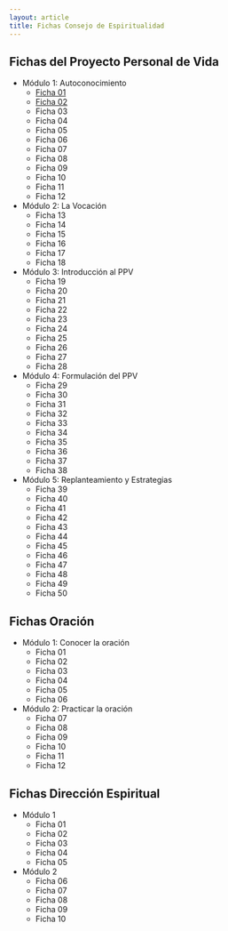 ```yaml
---
layout: article
title: Fichas Consejo de Espiritualidad
---
```

## Fichas del Proyecto Personal de Vida
- Módulo 1: Autoconocimiento
    - [Ficha 01](https://a-c-c-guadalupe-ortiz-de-landazuri.github.io/Recursos/Fichas/PPV/Ficha01.pdf  "Ficha 01")
    - [Ficha 02](https://a-c-c-guadalupe-ortiz-de-landazuri.github.io/Recursos/Fichas/PPV/Ficha02.pdf  "Ficha 02")
    - Ficha 03
    - Ficha 04
    - Ficha 05 
    - Ficha 06
    - Ficha 07
    - Ficha 08
    - Ficha 09
    - Ficha 10
    - Ficha 11
    - Ficha 12
 - Módulo 2: La Vocación
    - Ficha 13
    - Ficha 14
    - Ficha 15
    - Ficha 16
    - Ficha 17 
    - Ficha 18
 - Módulo 3: Introducción al PPV
    - Ficha 19
    - Ficha 20
    - Ficha 21
    - Ficha 22
    - Ficha 23
    - Ficha 24
    - Ficha 25
    - Ficha 26
    - Ficha 27
    - Ficha 28
 - Módulo 4: Formulación del PPV
    - Ficha 29
    - Ficha 30
    - Ficha 31
    - Ficha 32
    - Ficha 33
    - Ficha 34
    - Ficha 35
    - Ficha 36
    - Ficha 37
    - Ficha 38
 - Módulo 5: Replanteamiento y Estrategias
    - Ficha 39
    - Ficha 40
    - Ficha 41
    - Ficha 42
    - Ficha 43
    - Ficha 44
    - Ficha 45
    - Ficha 46
    - Ficha 47
    - Ficha 48
    - Ficha 49
    - Ficha 50

## Fichas Oración

- Módulo 1: Conocer la oración
    - Ficha 01
    - Ficha 02
    - Ficha 03
    - Ficha 04
    - Ficha 05 
    - Ficha 06
- Módulo 2: Practicar la oración
    - Ficha 07
    - Ficha 08
    - Ficha 09
    - Ficha 10
    - Ficha 11
    - Ficha 12
 
## Fichas Dirección Espiritual
- Módulo 1
    - Ficha 01
    - Ficha 02
    - Ficha 03
    - Ficha 04
    - Ficha 05 
- Módulo 2 
    - Ficha 06
    - Ficha 07
    - Ficha 08
    - Ficha 09
    - Ficha 10
